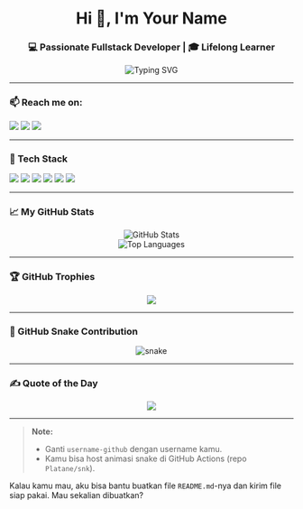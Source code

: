 <h1 align="center">Hi 👋, I'm Your Name</h1>
<h3 align="center">💻 Passionate Fullstack Developer | 🎓 Lifelong Learner</h3>

<p align="center">
  <img src="https://readme-typing-svg.demolab.com?font=Fira+Code&duration=3000&pause=1000&center=true&vCenter=true&width=435&lines=Welcome+to+my+GitHub!;I'm+a+Web+Developer;I+love+Open+Source+💖" alt="Typing SVG" />
</p>

---

### 📫 Reach me on:
<p align="left">
  <a href="mailto:your.email@example.com"><img src="https://img.shields.io/badge/Email-D14836?style=for-the-badge&logo=gmail&logoColor=white" /></a>
  <a href="https://linkedin.com/in/yourlinkedin"><img src="https://img.shields.io/badge/LinkedIn-blue?style=for-the-badge&logo=linkedin&logoColor=white" /></a>
  <a href="https://instagram.com/yourusername"><img src="https://img.shields.io/badge/Instagram-E4405F?style=for-the-badge&logo=instagram&logoColor=white" /></a>
</p>

---

### 🧰 Tech Stack
<p align="left">
  <img src="https://img.shields.io/badge/Laravel-F4645F?style=flat&logo=laravel&logoColor=white" />
  <img src="https://img.shields.io/badge/React-20232A?style=flat&logo=react&logoColor=61DAFB" />
  <img src="https://img.shields.io/badge/Tailwind_CSS-38B2AC?style=flat&logo=tailwind-css&logoColor=white" />
  <img src="https://img.shields.io/badge/MySQL-005C84?style=flat&logo=mysql&logoColor=white" />
  <img src="https://img.shields.io/badge/JavaScript-F7DF1E?style=flat&logo=javascript&logoColor=black" />
  <img src="https://img.shields.io/badge/Git-F05032?style=flat&logo=git&logoColor=white" />
</p>

---

### 📈 My GitHub Stats
<p align="center">
  <img src="https://github-readme-stats.vercel.app/api?username=username-github&show_icons=true&theme=radical" alt="GitHub Stats" />
  <br/>
  <img src="https://github-readme-stats.vercel.app/api/top-langs/?username=username-github&layout=compact&theme=radical" alt="Top Languages" />
</p>

---

### 🏆 GitHub Trophies
<p align="center">
  <img src="https://github-profile-trophy.vercel.app/?username=username-github&theme=onedark&no-frame=true&title=Followers,Stars,Commit,PullRequest,Issues" />
</p>

---

### 🐍 GitHub Snake Contribution
<p align="center">
  <img src="https://raw.githubusercontent.com/username-github/username-github/output/github-contribution-grid-snake.svg" alt="snake"/>
</p>

---

### ✍️ Quote of the Day
<p align="center">
  <img src="https://quotes-github-readme.vercel.app/api?type=horizontal&theme=tokyonight" />
</p>

---

> **Note:**  
> - Ganti `username-github` dengan username kamu.  
> - Kamu bisa host animasi snake di GitHub Actions (repo `Platane/snk`).

Kalau kamu mau, aku bisa bantu buatkan file `README.md`-nya dan kirim file siap pakai. Mau sekalian dibuatkan?
